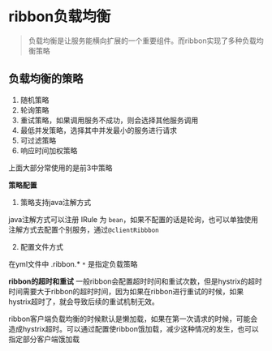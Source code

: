 # ribbon负载均衡
> 负载均衡是让服务能横向扩展的一个重要组件。而ribbon实现了多种负载均衡策略


## 负载均衡的策略

1. 随机策略
2. 轮询策略
3. 重试策略，如果调用服务不成功，则会选择其他服务调用
4. 最低并发策略，选择其中并发最小的服务进行请求
5. 可过滤策略
6. 响应时间加权策略

上面大部分常使用的是前3中策略

**策略配置**

1. 策略支持java注解方式

java注解方式可以注册 IRule 为 `bean`，如果不配置的话是轮询，也可以单独使用注解方式去配置个别服务，通过`@clientRibbbon`


2. 配置文件方式

在yml文件中 <service-name>.ribbon.*  `*` 是指定负载策略

**ribbon的超时和重试**
一般ribbon会配置超时时间和重试次数，但是hystrix的超时时间需要大于ribbon的超时时间，因为如果在ribbon进行重试的时候，如果hystrix超时了，就会导致后续的重试机制无效。

ribbon客户端负载均衡的时候默认是懒加载，如果在第一次请求的时候，可能会造成hystrix超时。可以通过配置使ribbon饿加载，减少这种情况的发生，也可以指定部分客户端饿加载


















